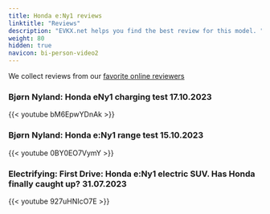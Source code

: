 ```yaml
---
title: Honda e:Ny1 reviews
linktitle: "Reviews"
description: "EVKX.net helps you find the best review for this model. "
weight: 80
hidden: true
navicon: bi-person-video2
---
```

We collect reviews from our [favorite online reviewers](/guides/evreviewers/)

### Bjørn Nyland: Honda eNy1 charging test 17.10.2023

{{< youtube bM6EpwYDnAk >}}

### Bjørn Nyland: Honda e:Ny1 range test 15.10.2023

{{< youtube 0BY0EO7VymY >}}

### Electrifying: First Drive: Honda e:Ny1 electric SUV. Has Honda finally caught up? 31.07.2023

{{< youtube 927uHNIcO7E >}}

